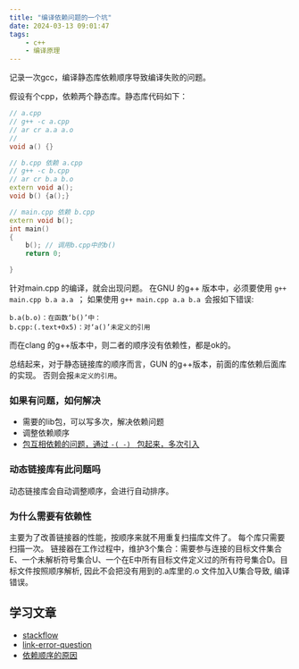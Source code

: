 ```yaml
---
title: "编译依赖问题的一个坑"
date: 2024-03-13 09:01:47
tags:
    - c++
    - 编译原理
---
```


记录一次gcc，编译静态库依赖顺序导致编译失败的问题。
<!--more-->

假设有个cpp，依赖两个静态库。静态库代码如下：

```cpp
// a.cpp
// g++ -c a.cpp
// ar cr a.a a.o
// 
void a() {}
```

```cpp
// b.cpp 依赖 a.cpp
// g++ -c b.cpp
// ar cr b.a b.o
extern void a();
void b() {a();}
```

```cpp
// main.cpp 依赖 b.cpp 
extern void b();
int main()
{
    b(); // 调用b.cpp中的b()
    return 0;

}
```

针对main.cpp 的编译，就会出现问题。
在GNU 的g++ 版本中，必须要使用 `g++ main.cpp b.a a.a `； 如果使用 `g++ main.cpp a.a b.a `会报如下错误:

```plain
b.a(b.o)：在函数‘b()’中：
b.cpp:(.text+0x5)：对‘a()’未定义的引用
```

而在clang 的g++版本中，则二者的顺序没有依赖性，都是ok的。

总结起来，对于静态链接库的顺序而言，GUN 的g++版本，前面的库依赖后面库的实现。 否则会报`未定义的引用`。

### 如果有问题，如何解决

- 需要的lib包，可以写多次，解决依赖问题
- 调整依赖顺序
- [包互相依赖的问题，通过 `-( -) ` 包起来，多次引入]((https://stackoverflow.com/questions/45135/why-does-the-order-in-which-libraries-are-linked-sometimes-cause-errors-in-gcc))

### 动态链接库有此问题吗

动态链接库会自动调整顺序，会进行自动排序。

### 为什么需要有依赖性

主要为了改善链接器的性能，按顺序来就不用重复扫描库文件了。 每个库只需要扫描一次。
链接器在工作过程中，维护3个集合：需要参与连接的目标文件集合E、一个未解析符号集合U、一个在E中所有目标文件定义过的所有符号集合D。目标文件按照顺序解析, 因此不会把没有用到的.a库里的.o 文件加入U集合导致, 编译错误。

## 学习文章

- [stackflow](https://stackoverflow.com/questions/17669941/g-the-order-of-static-library-matters)
- [link-error-question](https://stackoverflow.com/questions/45135/why-does-the-order-in-which-libraries-are-linked-sometimes-cause-errors-in-gcc)
- [依赖顺序的原因](https://www.zhihu.com/question/387001677/answer/1146215465?utm_id=0)
